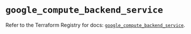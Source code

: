 # `google_compute_backend_service`

Refer to the Terraform Registry for docs: [`google_compute_backend_service`](https://registry.terraform.io/providers/hashicorp/google/6.24.0/docs/resources/compute_backend_service).
